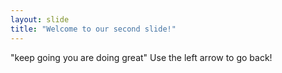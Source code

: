 ```yaml
---
layout: slide
title: "Welcome to our second slide!"
---
```

"keep going you are doing great"
Use the left arrow to go back!
